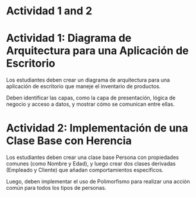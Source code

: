 # Actividad 1 and 2  

# Actividad 1: Diagrama de Arquitectura para una Aplicación de Escritorio 

Los estudiantes deben crear un diagrama de arquitectura para una aplicación de escritorio que maneje el inventario de productos. 

Deben identificar las capas, como la capa de presentación, lógica de negocio y acceso a datos, y mostrar cómo se comunican entre ellas. 

# Actividad 2: Implementación de una Clase Base con Herencia  

Los estudiantes deben crear una clase base Persona con propiedades comunes (como Nombre y Edad), y luego crear dos clases derivadas (Empleado y Cliente) que añadan comportamientos específicos. 

Luego, deben implementar el uso de Polimorfismo para realizar una acción común para todos los tipos de personas. 

 
